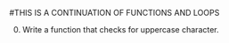 #THIS IS A CONTINUATION OF FUNCTIONS AND LOOPS

0. Write a function that checks for uppercase character.




